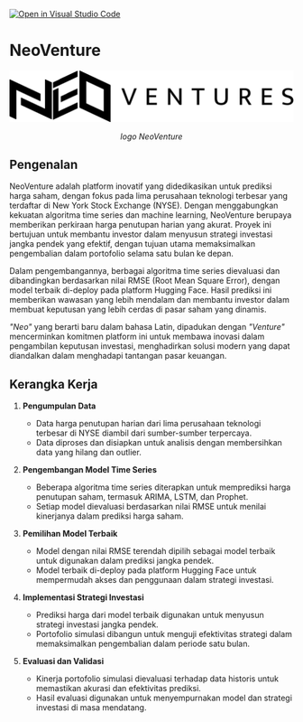 [![Open in Visual Studio Code](https://classroom.github.com/assets/open-in-vscode-2e0aaae1b6195c2367325f4f02e2d04e9abb55f0b24a779b69b11b9e10269abc.svg)](https://classroom.github.com/online_ide?assignment_repo_id=15674753&assignment_repo_type=AssignmentRepo)
# NeoVenture

<p align="center">
  <img src="images/logo.png" alt="NeoVenture Logo">
</p>

<p align="center"><i>logo NeoVenture</i></p>

## Pengenalan

NeoVenture adalah platform inovatif yang didedikasikan untuk prediksi harga saham, dengan fokus pada lima perusahaan teknologi terbesar yang terdaftar di New York Stock Exchange (NYSE). Dengan menggabungkan kekuatan algoritma time series dan machine learning, NeoVenture berupaya memberikan perkiraan harga penutupan harian yang akurat. Proyek ini bertujuan untuk membantu investor dalam menyusun strategi investasi jangka pendek yang efektif, dengan tujuan utama memaksimalkan pengembalian dalam portofolio selama satu bulan ke depan.

Dalam pengembangannya, berbagai algoritma time series dievaluasi dan dibandingkan berdasarkan nilai RMSE (Root Mean Square Error), dengan model terbaik di-deploy pada platform Hugging Face. Hasil prediksi ini memberikan wawasan yang lebih mendalam dan membantu investor dalam membuat keputusan yang lebih cerdas di pasar saham yang dinamis.

*"Neo"* yang berarti baru dalam bahasa Latin, dipadukan dengan *"Venture"* mencerminkan komitmen platform ini untuk membawa inovasi dalam pengambilan keputusan investasi, menghadirkan solusi modern yang dapat diandalkan dalam menghadapi tantangan pasar keuangan.

## Kerangka Kerja

1. **Pengumpulan Data**
   - Data harga penutupan harian dari lima perusahaan teknologi terbesar di NYSE diambil dari sumber-sumber terpercaya.
   - Data diproses dan disiapkan untuk analisis dengan membersihkan data yang hilang dan outlier.

2. **Pengembangan Model Time Series**
   - Beberapa algoritma time series diterapkan untuk memprediksi harga penutupan saham, termasuk ARIMA, LSTM, dan Prophet.
   - Setiap model dievaluasi berdasarkan nilai RMSE untuk menilai kinerjanya dalam prediksi harga saham.

3. **Pemilihan Model Terbaik**
   - Model dengan nilai RMSE terendah dipilih sebagai model terbaik untuk digunakan dalam prediksi jangka pendek.
   - Model terbaik di-deploy pada platform Hugging Face untuk mempermudah akses dan penggunaan dalam strategi investasi.

4. **Implementasi Strategi Investasi**
   - Prediksi harga dari model terbaik digunakan untuk menyusun strategi investasi jangka pendek.
   - Portofolio simulasi dibangun untuk menguji efektivitas strategi dalam memaksimalkan pengembalian dalam periode satu bulan.

5. **Evaluasi dan Validasi**
   - Kinerja portofolio simulasi dievaluasi terhadap data historis untuk memastikan akurasi dan efektivitas prediksi.
   - Hasil evaluasi digunakan untuk menyempurnakan model dan strategi investasi di masa mendatang.
